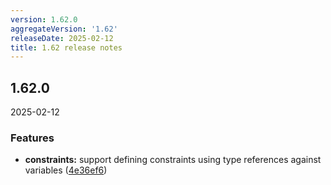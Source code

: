 ```yaml
---
version: 1.62.0
aggregateVersion: '1.62'
releaseDate: 2025-02-12
title: 1.62 release notes
---
```

## 1.62.0
2025-02-12

### Features

* **constraints:** support defining constraints using type references against variables ([4e36ef6](https://gitlab.com/taxi-lang/taxi-lang/commit/4e36ef624ae756fc995a1d29fc847201531c2665))



